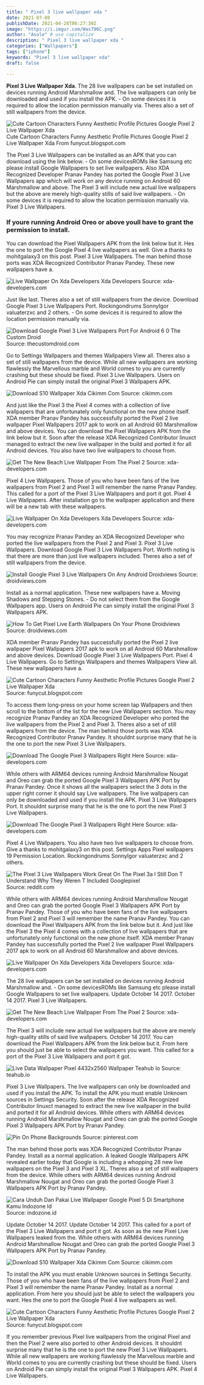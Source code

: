 ```yaml
---
title: " Pixel 3 live wallpaper xda "
date: 2021-07-08
publishDate: 2021-04-28T06:27:30Z
image: "https://i.imgur.com/Was796C.png"
author: "Asole" # use capitalize
description: " Pixel 3 live wallpaper xda "
categories: ["Wallpapers"]
tags: ["iphone"]
keywords: "Pixel 3 live wallpaper xda"
draft: false

---
```



**Pixel 3 Live Wallpaper Xda**. The 28 live wallpapers can be set installed on devices running Android Marshmallow and. The live wallpapers can only be downloaded and used if you install the APK. - On some devices it is required to allow the location permission manually via. Theres also a set of still wallpapers from the device.

![Cute Cartoon Characters Funny Aesthetic Profile Pictures Google Pixel 2 Live Wallpaper Xda](https://i.imgur.com/Was796C.png "Cute Cartoon Characters Funny Aesthetic Profile Pictures Google Pixel 2 Live Wallpaper Xda")
Cute Cartoon Characters Funny Aesthetic Profile Pictures Google Pixel 2 Live Wallpaper Xda From funycut.blogspot.com


The Pixel 3 Live Wallpapers can be installed as an APK that you can download using the link below. - On some devicesROMs like Samsung etc please install Google Wallpapers to set live wallpapers. Also XDA Recognized Developer Pranav Pandey has ported the Google Pixel 3 Live Wallpapers app which will work on any device running on Android 60 Marshmallow and above. The Pixel 3 will include new actual live wallpapers but the above are merely high-quality stills of said live wallpapers. - On some devices it is required to allow the location permission manually via. Pixel 3 Live Wallpapers.

### If youre running Android Oreo or above youll have to grant the permission to install.

You can download the Pixel Wallpapers APK from the link below but it. Hes the one to port the Google Pixel 4 live wallpapers as well. Give a thanks to mohitgalaxy3 on this post. Pixel 3 Live Wallpapers. The man behind those ports was XDA Recognized Contributor Pranav Pandey. These new wallpapers have a.


![Live Wallpaper On Xda Developers Xda Developers](https://www.xda-developers.com/files/2020/12/MIUI-12-Geometry-and-Snow-Mountain-Super-Wallpapers-390x390_c.jpg "Live Wallpaper On Xda Developers Xda Developers")
Source: xda-developers.com

Just like last. Theres also a set of still wallpapers from the device. Download Google Pixel 3 Live Wallpapers Port. Rockingondrums SonnyIgor valuaterzxc and 2 others. - On some devices it is required to allow the location permission manually via.

![Download Google Pixel 3 Live Wallpapers Port For Android 6 0 The Custom Droid](https://www.thecustomdroid.com/wp-content/uploads/2018/09/Download-Google-Pixel-3-Live-Wallpapers-Port.jpg "Download Google Pixel 3 Live Wallpapers Port For Android 6 0 The Custom Droid")
Source: thecustomdroid.com

Go to Settings Wallpapers and themes Wallpapers View all. Theres also a set of still wallpapers from the device. While all new wallpapers are working flawlessly the Marvellous marble and World comes to you are currently crashing but these should be fixed. Pixel 3 Live Wallpapers. Users on Android Pie can simply install the original Pixel 3 Wallpapers APK.

![Download S10 Wallpaper Xda Cikimm Com](https://i.redd.it/m2ny8emm8qo11.png "Download S10 Wallpaper Xda Cikimm Com")
Source: cikimm.com

And just like the Pixel 3 the Pixel 4 comes with a collection of live wallpapers that are unfortunately only functional on the new phone itself. XDA member Pranav Pandey has successfully ported the Pixel 2 live wallpaper Pixel Wallpapers 2017 apk to work on all Android 60 Marshmallow and above devices. You can download the Pixel Wallpapers APK from the link below but it. Soon after the release XDA Recognized Contributor linuxct managed to extract the new live wallpaper in the build and ported it for all Android devices. You also have two live wallpapers to choose from.

![Get The New Beach Live Wallpaper From The Pixel 2](https://www.xda-developers.com/files/2017/10/mmEaNL0-576x1024.jpg "Get The New Beach Live Wallpaper From The Pixel 2")
Source: xda-developers.com

Pixel 4 Live Wallpapers. Those of you who have been fans of the live wallpapers from Pixel 2 and Pixel 3 will remember the name Pranav Pandey. This called for a port of the Pixel 3 Live Wallpapers and port it got. Pixel 4 Live Wallpapers. After installation go to the wallpaper application and there will be a new tab with these wallpapers.

![Live Wallpaper On Xda Developers Xda Developers](https://www.xda-developers.com/files/2021/05/Digital-WellPaper-390x390_c.jpg "Live Wallpaper On Xda Developers Xda Developers")
Source: xda-developers.com

You may recognize Pranav Pandey an XDA Recognized Developer who ported the live wallpapers from the Pixel 2 and Pixel 3. Pixel 3 Live Wallpapers. Download Google Pixel 3 Live Wallpapers Port. Worth noting is that there are more than just live wallpapers included. Theres also a set of still wallpapers from the device.

![Install Google Pixel 3 Live Wallpapers On Any Android Droidviews](https://www.droidviews.com/wp-content/uploads/2018/09/pixel_3_wallpapers_droidviews-24.png "Install Google Pixel 3 Live Wallpapers On Any Android Droidviews")
Source: droidviews.com

Install as a normal application. These new wallpapers have a. Moving Shadows and Stepping Stones. - Do not select them from the Google Wallpapers app. Users on Android Pie can simply install the original Pixel 3 Wallpapers APK.

![How To Get Pixel Live Earth Wallpapers On Your Phone Droidviews](https://www.droidviews.com/wp-content/uploads/2016/11/google-live-earth-wallpapers.jpg "How To Get Pixel Live Earth Wallpapers On Your Phone Droidviews")
Source: droidviews.com

XDA member Pranav Pandey has successfully ported the Pixel 2 live wallpaper Pixel Wallpapers 2017 apk to work on all Android 60 Marshmallow and above devices. Download Google Pixel 3 Live Wallpapers Port. Pixel 4 Live Wallpapers. Go to Settings Wallpapers and themes Wallpapers View all. These new wallpapers have a.

![Cute Cartoon Characters Funny Aesthetic Profile Pictures Google Pixel 2 Live Wallpaper Xda](https://lh6.googleusercontent.com/proxy/Jiq68KIUXBCbnr2lhmWTRs0d7h2_OkJjZaNwJDzolRYnj7k1R_vDbEJ5CpK5SqA0xWs=s0-d "Cute Cartoon Characters Funny Aesthetic Profile Pictures Google Pixel 2 Live Wallpaper Xda")
Source: funycut.blogspot.com

To access them long-press on your home screen tap Wallpapers and then scroll to the bottom of the list for the new Live Wallpapers section. You may recognize Pranav Pandey an XDA Recognized Developer who ported the live wallpapers from the Pixel 2 and Pixel 3. Theres also a set of still wallpapers from the device. The man behind those ports was XDA Recognized Contributor Pranav Pandey. It shouldnt surprise many that he is the one to port the new Pixel 3 Live Wallpapers.

![Download The Google Pixel 3 Wallpapers Right Here](https://www.xda-developers.com/files/2018/09/Google-Pixel-3-Wallpapers-Set-3.jpg "Download The Google Pixel 3 Wallpapers Right Here")
Source: xda-developers.com

While others with ARM64 devices running Android Marshmallow Nougat and Oreo can grab the ported Google Pixel 3 Wallpapers APK Port by Pranav Pandey. Once it shows all the wallpapers select the 3 dots in the upper right corner it should say Live wallpapers. The live wallpapers can only be downloaded and used if you install the APK. Pixel 3 Live Wallpapers Port. It shouldnt surprise many that he is the one to port the new Pixel 3 Live Wallpapers.

![Download The Google Pixel 3 Wallpapers Right Here](https://www.xda-developers.com/files/2018/08/Google-Pixel-3-XL-Camera-1024x672.png "Download The Google Pixel 3 Wallpapers Right Here")
Source: xda-developers.com

Pixel 4 Live Wallpapers. You also have two live wallpapers to choose from. Give a thanks to mohitgalaxy3 on this post. Settings Apps Pixel wallpapers 19 Permission Location. Rockingondrums SonnyIgor valuaterzxc and 2 others.

![The Pixel 3 Live Wallpapers Work Great On The Pixel 3a I Still Don T Understand Why They Weren T Included Googlepixel](https://external-preview.redd.it/8_u6J3si9d4CQzEOO7N0mcv-_P-qwGUUC2CnPKH_feQ.jpg?auto=webp&amp;s=84d43db6f137499fdaf2016c5d7e960edd2e5643 "The Pixel 3 Live Wallpapers Work Great On The Pixel 3a I Still Don T Understand Why They Weren T Included Googlepixel")
Source: reddit.com

While others with ARM64 devices running Android Marshmallow Nougat and Oreo can grab the ported Google Pixel 3 Wallpapers APK Port by Pranav Pandey. Those of you who have been fans of the live wallpapers from Pixel 2 and Pixel 3 will remember the name Pranav Pandey. You can download the Pixel Wallpapers APK from the link below but it. And just like the Pixel 3 the Pixel 4 comes with a collection of live wallpapers that are unfortunately only functional on the new phone itself. XDA member Pranav Pandey has successfully ported the Pixel 2 live wallpaper Pixel Wallpapers 2017 apk to work on all Android 60 Marshmallow and above devices.

![Live Wallpaper On Xda Developers Xda Developers](https://www.xda-developers.com/files/2021/03/OnePlus-9-Live-Wallpaper-on-Pixel-4-390x390_c.jpg "Live Wallpaper On Xda Developers Xda Developers")
Source: xda-developers.com

The 28 live wallpapers can be set installed on devices running Android Marshmallow and. - On some devicesROMs like Samsung etc please install Google Wallpapers to set live wallpapers. Update October 14 2017. October 14 2017. Pixel 3 Live Wallpapers.

![Get The New Beach Live Wallpaper From The Pixel 2](https://www.xda-developers.com/files/2017/10/Screenshot_20171013-103742-1024x843.jpg "Get The New Beach Live Wallpaper From The Pixel 2")
Source: xda-developers.com

The Pixel 3 will include new actual live wallpapers but the above are merely high-quality stills of said live wallpapers. October 14 2017. You can download the Pixel Wallpapers APK from the link below but it. From here you should just be able to select the wallpapers you want. This called for a port of the Pixel 3 Live Wallpapers and port it got.

![Live Data Wallpaper Pixel 4432x2560 Wallpaper Teahub Io](https://swall.teahub.io/photos/small/0-330_pixel-3-live-wallpapers-available-for-android-pixel.jpg "Live Data Wallpaper Pixel 4432x2560 Wallpaper Teahub Io")
Source: teahub.io

Pixel 3 Live Wallpapers. The live wallpapers can only be downloaded and used if you install the APK. To install the APK you must enable Unknown sources in Settings Security. Soon after the release XDA Recognized Contributor linuxct managed to extract the new live wallpaper in the build and ported it for all Android devices. While others with ARM64 devices running Android Marshmallow Nougat and Oreo can grab the ported Google Pixel 3 Wallpapers APK Port by Pranav Pandey.

![Pin On Phone Backgrounds](https://i.pinimg.com/originals/1f/a6/69/1fa669629b5752fcc4bcbdf6f5568974.png "Pin On Phone Backgrounds")
Source: pinterest.com

The man behind those ports was XDA Recognized Contributor Pranav Pandey. Install as a normal application. A leaked Google Wallpapers APK revealed earlier today that Google is including a whopping 28 new live wallpapers on the Pixel 3 and Pixel 3 XL. Theres also a set of still wallpapers from the device. While others with ARM64 devices running Android Marshmallow Nougat and Oreo can grab the ported Google Pixel 3 Wallpapers APK Port by Pranav Pandey.

![Cara Unduh Dan Pakai Live Wallpaper Google Pixel 5 Di Smartphone Kamu Indozone Id](https://statics.indozone.news/content/2020/10/15/gms7kdE/cara-unduh-dan-pakai-live-wallpaper-google-pixel-5-di-smartphone-kamu74_700.jpg "Cara Unduh Dan Pakai Live Wallpaper Google Pixel 5 Di Smartphone Kamu Indozone Id")
Source: indozone.id

Update October 14 2017. Update October 14 2017. This called for a port of the Pixel 3 Live Wallpapers and port it got. As soon as the new Pixel Live Wallpapers leaked from the. While others with ARM64 devices running Android Marshmallow Nougat and Oreo can grab the ported Google Pixel 3 Wallpapers APK Port by Pranav Pandey.

![Download S10 Wallpaper Xda Cikimm Com](https://www.xda-developers.com/files/2018/09/Google-Pixel-3-Wallpapers-Set-2.jpg "Download S10 Wallpaper Xda Cikimm Com")
Source: cikimm.com

To install the APK you must enable Unknown sources in Settings Security. Those of you who have been fans of the live wallpapers from Pixel 2 and Pixel 3 will remember the name Pranav Pandey. Install as a normal application. From here you should just be able to select the wallpapers you want. Hes the one to port the Google Pixel 4 live wallpapers as well.

![Cute Cartoon Characters Funny Aesthetic Profile Pictures Google Pixel 2 Live Wallpaper Xda](https://i.imgur.com/Was796C.png "Cute Cartoon Characters Funny Aesthetic Profile Pictures Google Pixel 2 Live Wallpaper Xda")
Source: funycut.blogspot.com

If you remember previous Pixel live wallpapers from the original Pixel and then the Pixel 2 were also ported to other Android devices. It shouldnt surprise many that he is the one to port the new Pixel 3 Live Wallpapers. While all new wallpapers are working flawlessly the Marvellous marble and World comes to you are currently crashing but these should be fixed. Users on Android Pie can simply install the original Pixel 3 Wallpapers APK. Pixel 4 Live Wallpapers.

